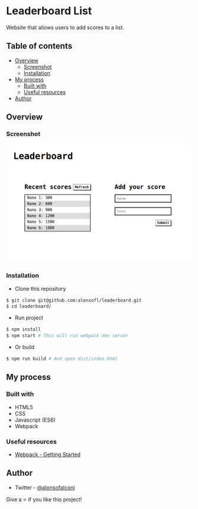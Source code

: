 # Leaderboard List

Website that allows users to add scores to a list.

## Table of contents

- [Overview](#overview)
  - [Screenshot](#screenshot)
  - [Installation](#installation)
- [My process](#my-process)
  - [Built with](#built-with)
  - [Useful resources](#useful-resources)
- [Author](#author)

## Overview

### Screenshot

![Leaderboard screenshot](./screenshot.png)

### Installation

- Clone this repository
```bash
$ git clone git@github.com:alonsofl/leaderboard.git
$ cd leaderboard/
```

- Run project
```bash
$ npm install
$ npm start # This will run webpack dev server
```

- Or build
```bash
$ npm run build # And open dist/index.html
```

## My process

### Built with

- HTML5
- CSS
- Javascript (ES6)
- Webpack

### Useful resources

- [Webpack - Getting Started](https://webpack.js.org/guides/getting-started/)

## Author

- Twitter - [@alonsofalconi](https://www.twitter.com/alonsofalconi)

Give a ⭐️ if you like this project!